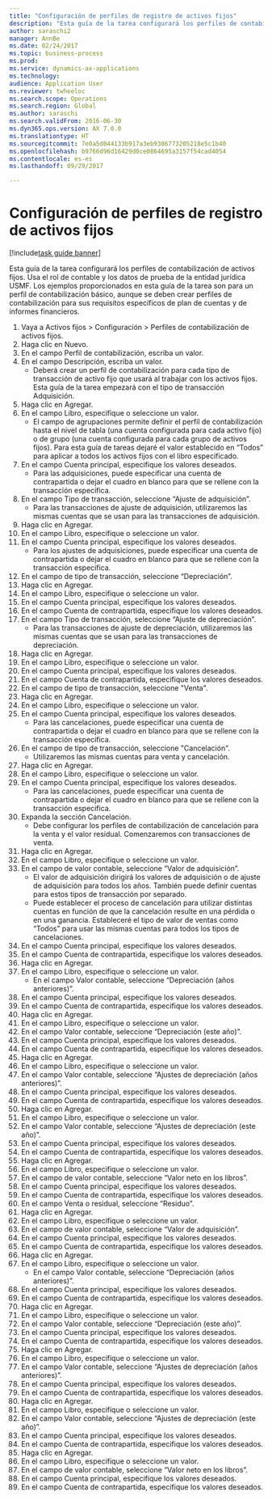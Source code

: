 ```yaml
--- 
title: "Configuración de perfiles de registro de activos fijos"
description: "Esta guía de la tarea configurará los perfiles de contabilización de activos fijos."
author: saraschi2
manager: AnnBe
ms.date: 02/24/2017
ms.topic: business-process
ms.prod: 
ms.service: dynamics-ax-applications
ms.technology: 
audience: Application User
ms.reviewer: twheeloc
ms.search.scope: Operations
ms.search.region: Global
ms.author: saraschi
ms.search.validFrom: 2016-06-30
ms.dyn365.ops.version: AX 7.0.0
ms.translationtype: HT
ms.sourcegitcommit: 7e0a5d044133b917a3eb9386773205218e5c1b40
ms.openlocfilehash: b9766d96d16429d0ce0864695a3157f54cad4054
ms.contentlocale: es-es
ms.lasthandoff: 09/29/2017

---
```

# <a name="set-up-fixed-asset-posting-profiles"></a>Configuración de perfiles de registro de activos fijos

[!include[task guide banner](../../includes/task-guide-banner.md)]

Esta guía de la tarea configurará los perfiles de contabilización de activos fijos.  Usa el rol de contable y los datos de prueba de la entidad jurídica USMF.  Los ejemplos proporcionados en esta guía de la tarea son para un perfil de contabilización básico, aunque se deben crear perfiles de contabilización para sus requisitos específicos de plan de cuentas y de informes financieros.

1. Vaya a Activos fijos > Configuración > Perfiles de contabilización de activos fijos.
2. Haga clic en Nuevo.
3. En el campo Perfil de contabilización, escriba un valor.
4. En el campo Descripción, escriba un valor.
    * Deberá crear un perfil de contabilización para cada tipo de transacción de activo fijo que usará al trabajar con los activos fijos.  Esta guía de la tarea empezará con el tipo de transacción Adquisición.  
5. Haga clic en Agregar.
6. En el campo Libro, especifique o seleccione un valor.
    * El campo de agrupaciones permite definir el perfil de contabilización hasta el nivel de tabla (una cuenta configurada para cada activo fijo) o de grupo (una cuenta configurada para cada grupo de activos fijos).  Para esta guía de tareas dejaré el valor establecido en “Todos” para aplicar a todos los activos fijos con el libro especificado.  
7. En el campo Cuenta principal, especifique los valores deseados.
    * Para las adquisiciones, puede especificar una cuenta de contrapartida o dejar el cuadro en blanco para que se rellene con la transacción específica.    
8. En el campo Tipo de transacción, seleccione “Ajuste de adquisición”.
    * Para las transacciones de ajuste de adquisición, utilizaremos las mismas cuentas que se usan para las transacciones de adquisición.  
9. Haga clic en Agregar.
10. En el campo Libro, especifique o seleccione un valor.
11. En el campo Cuenta principal, especifique los valores deseados.
    * Para los ajustes de adquisiciones, puede especificar una cuenta de contrapartida o dejar el cuadro en blanco para que se rellene con la transacción específica.    
12. En el campo de tipo de transacción, seleccione “Depreciación”.
13. Haga clic en Agregar.
14. En el campo Libro, especifique o seleccione un valor.
15. En el campo Cuenta principal, especifique los valores deseados.
16. En el campo Cuenta de contrapartida, especifique los valores deseados.
17. En el campo Tipo de transacción, seleccione “Ajuste de depreciación”.
    * Para las transacciones de ajuste de depreciación, utilizaremos las mismas cuentas que se usan para las transacciones de depreciación.  
18. Haga clic en Agregar.
19. En el campo Libro, especifique o seleccione un valor.
20. En el campo Cuenta principal, especifique los valores deseados.
21. En el campo Cuenta de contrapartida, especifique los valores deseados.
22. En el campo de tipo de transacción, seleccione "Venta".
23. Haga clic en Agregar.
24. En el campo Libro, especifique o seleccione un valor.
25. En el campo Cuenta principal, especifique los valores deseados.
    * Para las cancelaciones, puede especificar una cuenta de contrapartida o dejar el cuadro en blanco para que se rellene con la transacción específica.  
26. En el campo de tipo de transacción, seleccione "Cancelación".
    * Utilizaremos las mismas cuentas para venta y cancelación.  
27. Haga clic en Agregar.
28. En el campo Libro, especifique o seleccione un valor.
29. En el campo Cuenta principal, especifique los valores deseados.
    * Para las cancelaciones, puede especificar una cuenta de contrapartida o dejar el cuadro en blanco para que se rellene con la transacción específica.  
30. Expanda la sección Cancelación.
    * Debe configurar los perfiles de contabilización de cancelación para la venta y el valor residual.  Comenzaremos con transacciones de venta.  
31. Haga clic en Agregar.
32. En el campo Libro, especifique o seleccione un valor.
33. En el campo de valor contable, seleccione “Valor de adquisición”.
    * El valor de adquisición dirigirá los valores de adquisición o de ajuste de adquisición para todos los años.  También puede definir cuentas para estos tipos de transacción por separado.  
    * Puede establecer el proceso de cancelación para utilizar distintas cuentas en función de que la cancelación resulte en una pérdida o en una ganancia.  Estableceré el tipo de valor de ventas como “Todos” para usar las mismas cuentas para todos los tipos de cancelaciones.  
34. En el campo Cuenta principal, especifique los valores deseados.
35. En el campo Cuenta de contrapartida, especifique los valores deseados.
36. Haga clic en Agregar.
37. En el campo Libro, especifique o seleccione un valor.
    * En el campo Valor contable, seleccione “Depreciación (años anteriores)”.  
38. En el campo Cuenta principal, especifique los valores deseados.
39. En el campo Cuenta de contrapartida, especifique los valores deseados.
40. Haga clic en Agregar.
41. En el campo Libro, especifique o seleccione un valor.
42. En el campo Valor contable, seleccione “Depreciación (este año)”.
43. En el campo Cuenta principal, especifique los valores deseados.
44. En el campo Cuenta de contrapartida, especifique los valores deseados.
45. Haga clic en Agregar.
46. En el campo Libro, especifique o seleccione un valor.
47. En el campo Valor contable, seleccione “Ajustes de depreciación (años anteriores)”.
48. En el campo Cuenta principal, especifique los valores deseados.
49. En el campo Cuenta de contrapartida, especifique los valores deseados.
50. Haga clic en Agregar.
51. En el campo Libro, especifique o seleccione un valor.
52. En el campo Valor contable, seleccione “Ajustes de depreciación (este año)”.
53. En el campo Cuenta principal, especifique los valores deseados.
54. En el campo Cuenta de contrapartida, especifique los valores deseados.
55. Haga clic en Agregar.
56. En el campo Libro, especifique o seleccione un valor.
57. En el campo de valor contable, seleccione “Valor neto en los libros”.
58. En el campo Cuenta principal, especifique los valores deseados.
59. En el campo Cuenta de contrapartida, especifique los valores deseados.
60. En el campo Venta o residual, seleccione “Residuo”.
61. Haga clic en Agregar.
62. En el campo Libro, especifique o seleccione un valor.
63. En el campo de valor contable, seleccione “Valor de adquisición”.
64. En el campo Cuenta principal, especifique los valores deseados.
65. En el campo Cuenta de contrapartida, especifique los valores deseados.
66. Haga clic en Agregar.
67. En el campo Libro, especifique o seleccione un valor.
    * En el campo Valor contable, seleccione “Depreciación (años anteriores)”.  
68. En el campo Cuenta principal, especifique los valores deseados.
69. En el campo Cuenta de contrapartida, especifique los valores deseados.
70. Haga clic en Agregar.
71. En el campo Libro, especifique o seleccione un valor.
72. En el campo Valor contable, seleccione “Depreciación (este año)”.
73. En el campo Cuenta principal, especifique los valores deseados.
74. En el campo Cuenta de contrapartida, especifique los valores deseados.
75. Haga clic en Agregar.
76. En el campo Libro, especifique o seleccione un valor.
77. En el campo Valor contable, seleccione “Ajustes de depreciación (años anteriores)”.
78. En el campo Cuenta principal, especifique los valores deseados.
79. En el campo Cuenta de contrapartida, especifique los valores deseados.
80. Haga clic en Agregar.
81. En el campo Libro, especifique o seleccione un valor.
82. En el campo Valor contable, seleccione “Ajustes de depreciación (este año)”.
83. En el campo Cuenta principal, especifique los valores deseados.
84. En el campo Cuenta de contrapartida, especifique los valores deseados.
85. Haga clic en Agregar.
86. En el campo Libro, especifique o seleccione un valor.
87. En el campo de valor contable, seleccione “Valor neto en los libros”.
88. En el campo Cuenta principal, especifique los valores deseados.
89. En el campo Cuenta de contrapartida, especifique los valores deseados.


